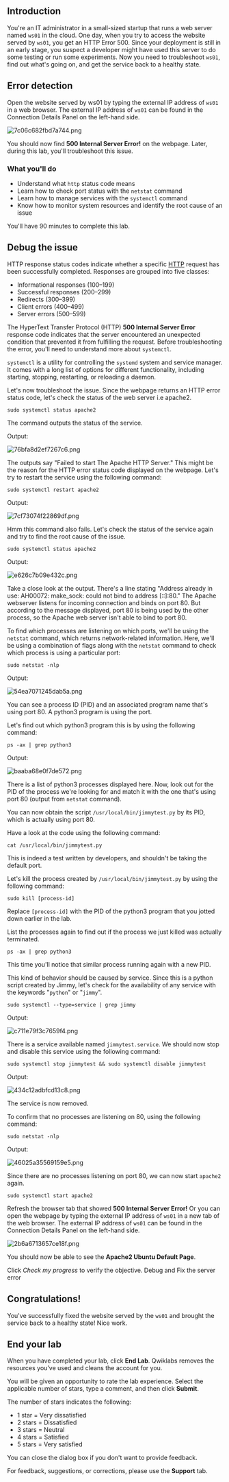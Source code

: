 ## Introduction

You're an IT administrator in a small-sized startup that runs a web server named `ws01` in the cloud. One day, when you try to access the website served by `ws01`, you get an HTTP Error 500. Since your deployment is still in an early stage, you suspect a developer might have used this server to do some testing or run some experiments. Now you need to troubleshoot `ws01`, find out what's going on, and get the service back to a healthy state.

## Error detection

Open the website served by ws01 by typing the external IP address of `ws01` in a web browser. The external IP address of `ws01` can be found in the Connection Details Panel on the left-hand side.

![7c06c682fbd7a744.png](https://cdn.qwiklabs.com/d8m%2B7izMApGuGPNff9%2BEbLU2t3EAXkckBWsey%2FJyORY%3D)

You should now find **500 Internal Server Error!** on the webpage. Later, during this lab, you'll troubleshoot this issue.

### What you'll do

-   Understand what `http` status code means
-   Learn how to check port status with the `netstat` command
-   Learn how to manage services with the `systemctl` command
-   Know how to monitor system resources and identify the root cause of an issue

You'll have 90 minutes to complete this lab.


## Debug the issue

HTTP response status codes indicate whether a specific [HTTP](https://developer.mozilla.org/en-US/docs/Web/HTTP) request has been successfully completed. Responses are grouped into five classes:

-   Informational responses (100–199)
-   Successful responses (200–299)
-   Redirects (300–399)
-   Client errors (400–499)
-   Server errors (500–599)

The HyperText Transfer Protocol (HTTP) **500 Internal Server Error** response code indicates that the server encountered an unexpected condition that prevented it from fulfilling the request. Before troubleshooting the error, you'll need to understand more about `systemctl`.

`systemctl` is a utility for controlling the `systemd` system and service manager. It comes with a long list of options for different functionality, including starting, stopping, restarting, or reloading a daemon.

Let's now troubleshoot the issue. Since the webpage returns an HTTP error status code, let's check the status of the web server i.e apache2.

```sudo systemctl status apache2```

The command outputs the status of the service.

Output:

![76bfa8d2ef7267c6.png](https://cdn.qwiklabs.com/kF1p03af5%2FvJsyXYpAuQMzMhqgOzGPdae5rrBtSdVcA%3D)

The outputs say "Failed to start The Apache HTTP Server." This might be the reason for the HTTP error status code displayed on the webpage. Let's try to restart the service using the following command:

```sudo systemctl restart apache2```

Output:

![7cf73074f22869df.png](https://cdn.qwiklabs.com/qCkyIkmAV6sEbjXb5P0BZJLSBevXtaIddGO0FiZqBf8%3D)

Hmm this command also fails. Let's check the status of the service again and try to find the root cause of the issue.

```sudo systemctl status apache2```

Output:

![e626c7b09e432c.png](https://cdn.qwiklabs.com/jTmPEeZ4poIOuvWHx1j%2BNNhQFzunnC41KE1pM0nYpm4%3D)

Take a close look at the output. There's a line stating "Address already in use: AH00072: make_sock: could not bind to address [::]:80." The Apache webserver listens for incoming connection and binds on port 80. But according to the message displayed, port 80 is being used by the other process, so the Apache web server isn't able to bind to port 80.

To find which processes are listening on which ports, we'll be using the `netstat` command, which returns network-related information. Here, we'll be using a combination of flags along with the `netstat` command to check which process is using a particular port:

```sudo netstat -nlp```

Output:

![54ea7071245dab5a.png](https://cdn.qwiklabs.com/L3buWmnsGcfBpeOHzes8UjnCjhFsdBR1rj3YAs4gFx8%3D)

You can see a process ID (PID) and an associated program name that's using port 80. A python3 program is using the port.

Let's find out which python3 program this is by using the following command:

```ps -ax | grep python3```

Output:

![baaba68e0f7de572.png](https://cdn.qwiklabs.com/gvxCnih%2FMJ4eidLMfXgQ0l7prw8396hVP8oGorm4yGM%3D)

There is a list of python3 processes displayed here. Now, look out for the PID of the process we're looking for and match it with the one that's using port 80 (output from `netstat` command).

You can now obtain the script `/usr/local/bin/jimmytest.py` by its PID, which is actually using port 80.

Have a look at the code using the following command:

```cat /usr/local/bin/jimmytest.py```

This is indeed a test written by developers, and shouldn't be taking the default port.

Let's kill the process created by `/usr/local/bin/jimmytest.py` by using the following command:

```sudo kill [process-id]```

Replace `[process-id]` with the PID of the python3 program that you jotted down earlier in the lab.

List the processes again to find out if the process we just killed was actually terminated.

```ps -ax | grep python3```

This time you'll notice that similar process running again with a new PID.

This kind of behavior should be caused by service. Since this is a python script created by Jimmy, let's check for the availability of any service with the keywords "`python`" or "`jimmy`".

```sudo systemctl --type=service | grep jimmy```

Output:

![c711e79f3c7659f4.png](https://cdn.qwiklabs.com/uXmbzW3YkmRB%2FBNbtOqVOkRre%2FS4YIOVEYvZAER0dts%3D)

There is a service available named `jimmytest.service`. We should now stop and disable this service using the following command:

```sudo systemctl stop jimmytest && sudo systemctl disable jimmytest```

Output:

![434c12adbfcd13c8.png](https://cdn.qwiklabs.com/UhmMfSDnfZFKmSnqGoF%2Bu7UxadkbRuV70oNHRQv0qS4%3D)

The service is now removed.

To confirm that no processes are listening on 80, using the following command:

```sudo netstat -nlp```

Output:

![46025a35569159e5.png](https://cdn.qwiklabs.com/GWCfUzjxK7rUzYgOZTV77LqXKj1t3btL7ov5TzPN%2BHc%3D)

Since there are no processes listening on port 80, we can now start `apache2` again.

```sudo systemctl start apache2```

Refresh the browser tab that showed **500 Internal Server Error!** Or you can open the webpage by typing the external IP address of `ws01` in a new tab of the web browser. The external IP address of `ws01` can be found in the Connection Details Panel on the left-hand side.

![2b6a6713657ce18f.png](https://cdn.qwiklabs.com/5k2F8%2FWu1oL49Xkn%2FNeBbBYXcbeOX%2FJYO73aSDxq0Yg%3D)

You should now be able to see the **Apache2 Ubuntu Default Page**.

Click _Check my progress_ to verify the objective. Debug and Fix the server error

## Congratulations!

You've successfully fixed the website served by the `ws01` and brought the service back to a healthy state! Nice work.

## End your lab

When you have completed your lab, click **End Lab**. Qwiklabs removes the resources you’ve used and cleans the account for you.

You will be given an opportunity to rate the lab experience. Select the applicable number of stars, type a comment, and then click **Submit**.

The number of stars indicates the following:

-   1 star = Very dissatisfied
-   2 stars = Dissatisfied
-   3 stars = Neutral
-   4 stars = Satisfied
-   5 stars = Very satisfied

You can close the dialog box if you don't want to provide feedback.

For feedback, suggestions, or corrections, please use the **Support** tab.